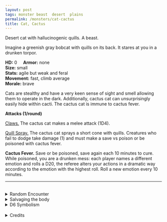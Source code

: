 ```yaml
---
layout: post
tags: monster beast  desert  plains
permalink: /monsters/cat-cactus
title: Cat, Cactus
---
```


Desert cat with hallucinogenic quills. A beast.

Imagine a greenish gray bobcat with quills on its back. It stares at you in a drunken torpor.

**HD:** 0  &nbsp; &nbsp;  **Armor:** none <br>
**Size:** small <br>
**Stats:** agile but weak and feral<br>
**Movement:** fast, climb average <br>
**Morale:** brave <br>

Cats are stealthy and have a very keen sense of sight and smell allowing them to operate in the dark. Additionally, cactus cat can unsurprisingly easily hide within cacti. The cactus cat is immune to cactus fever.

**Attacks (1/round)**

<ins>Claws.</ins> The cactus cat makes a melee attack (1D4).

<ins>Quill Spray.</ins> The cactus cat sprays a short cone with quills. Creatures who fail to dodge take damage (1) and must make a save vs poison or be poisoned with cactus fever.

<span class="alchemy"> **Cactus Fever.** Save or be poisoned, save again each 10 minutes to cure. While poisoned, you are a drunken mess: each player names a different emotion and rolls a D20, the referee alters your actions in a dramatic way according to the emotion with the highest roll. Roll a new emotion every 10 minutes.</span>
<br>

---

<br> 

<details markdown="1">
<summary>Random Encounter</summary>

1. **Monster:** 1 cactus cat.
1. **Lair:**  A thicket of slashed cacti, with a strong smell of fermented sap. 1/2 chance there are 2D6 kittens. <br>	&nbsp; OR <br>	**Omen:** A cat's drunken meow, very close.
1. **Spoor:**  A small beast, dead, partially eaten and covered in quills.
1. **Tracks:** Bobcat tracks.
1. **Trace:** A local, extremely drunk and extremely lost.
1. **Trace:** Dried out quill.
</details>

<details markdown="1">
<summary>Salvaging the body</summary>

If the quills are prevented from drying, you can collect the cactus fever venom in it.
</details>

<details markdown="1">
<summary>D6 Symbolism</summary>

In local cultures this beast is a symbol of ...

1. Sun
1. Gardeners
1. Dreams
1. Drunks
1. Witches
1. Sacred 
</details>

<br>

<details markdown="1">
<summary>Credits</summary>
The cactus cat is an cryptid from the South-Western United-State. In the myth, it gets drunk and violent on fermented cactus sap. [Richard J. Leblanc Jr](http://savevsdragon.blogspot.com/)’s adaptation in the [Creature Compendium](https://www.drivethrurpg.com/product/147588/CC1-Creature-Compendium) gives it hallucinogenic quills. I say why not both? The drunken confusion mechanic is something my table would enjoy a lot. — SaltyGoo
</details>


